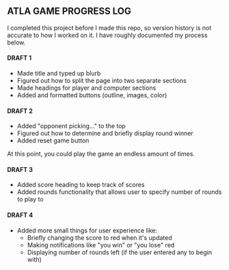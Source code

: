 ## ATLA GAME PROGRESS LOG

I completed this project before I made this repo, so version history is not accurate to how I worked on it. I have roughly documented my process below.

#### DRAFT 1
- Made title and typed up blurb
- Figured out how to split the page into two separate sections
- Made headings for player and computer sections
- Added and formatted buttons (outline, images, color)

#### DRAFT 2
- Added "opponent picking..." to the top
- Figured out how to determine and briefly display round winner
- Added reset game button

At this point, you could play the game an endless amount of times.

#### DRAFT 3
- Added score heading to keep track of scores
- Added rounds functionality that allows user to specify number of rounds to play to

#### DRAFT 4
- Added more small things for user experience like:
  - Briefly changing the score to red when it's updated
  - Making notifications like "you win" or "you lose" red
  - Displaying number of rounds left (if the user entered any to begin with)
